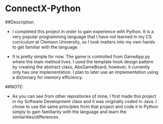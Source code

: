 # ConnectX-Python

##Description
- I completed this project in order to gain experience with Python. It is a very popular programming language that I have not learned in my CS curriculum at Clemson University, so I took matters into my own hands to get familiar with the language.

- It is pretty simple for now. The game is controlled from GameApp.py where the main method lives. I used the template hook design pattern by creating the abstract class, AbsGameBoard, however, it currently only has one implementation. I plan to later use an implementation using a dictionary for memory efficiency.

##NOTE: 
- As you can see from other repositories of mine, I first made this project in my Software Development class and it was originally coded in Java. I chose to use the same principles from that project and code it in Python simply to gain familiarity with the language and learn the similarities/differences.
